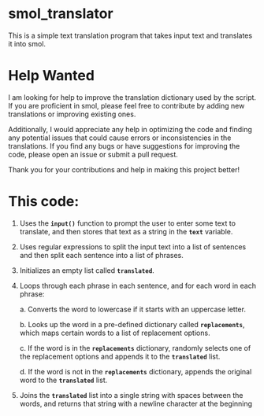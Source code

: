 # smol_translator
This is a simple text translation program that takes input text and translates it into smol.

# Help Wanted
I am looking for help to improve the translation dictionary used by the script. If you are proficient in smol, please feel free to contribute by adding new translations or improving existing ones.

Additionally, I would appreciate any help in optimizing the code and finding any potential issues that could cause errors or inconsistencies in the translations. If you find any bugs or have suggestions for improving the code, please open an issue or submit a pull request.

Thank you for your contributions and help in making this project better!

# This code:
  1. Uses the **`input()`** function to prompt the user to enter some text to translate, and then stores that text as a string in the **`text`** variable.
  2. Uses regular expressions to split the input text into a list of sentences and then split each sentence into a list of phrases.
  3. Initializes an empty list called **`translated`**.
  4. Loops through each phrase in each sentence, and for each word in each phrase:

      a. Converts the word to lowercase if it starts with an uppercase letter.

      b. Looks up the word in a pre-defined dictionary called **`replacements`**, which maps certain words to a list of replacement options.

      c. If the word is in the **`replacements`** dictionary, randomly selects one of the replacement options and appends it to the **`translated`** list.

      d. If the word is not in the **`replacements`** dictionary, appends the original word to the **`translated`** list.

  5. Joins the **`translated`** list into a single string with spaces between the words, and returns that string with a newline character at the beginning
